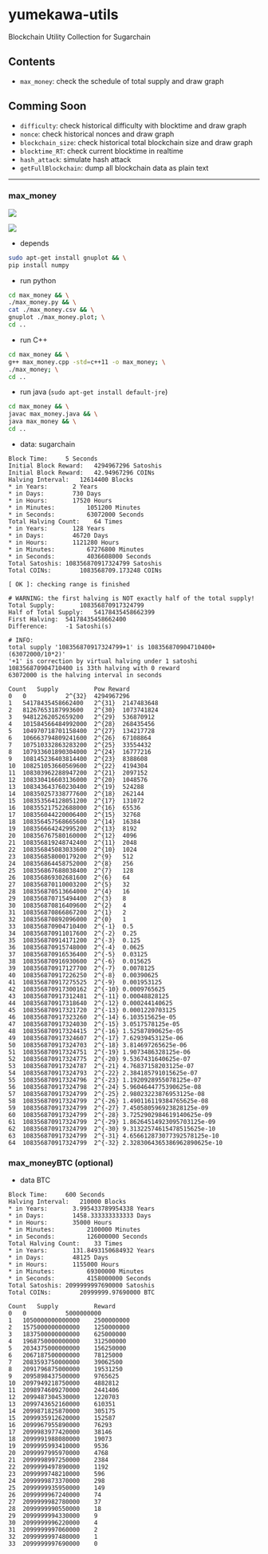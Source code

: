 # yumekawa-utils
Blockchain Utility Collection for Sugarchain

## Contents
 - `max_money`: check the schedule of total supply and draw graph

## Comming Soon
 - `difficulty`: check historical difficulty with blocktime and draw graph
 - `nonce`: check historical nonces and draw graph
 - `blockchain_size`: check historical total blockchain size and draw graph
 - `blocktime_RT`: check current blocktime in realtime
 - `hash_attack`: simulate hash attack
 - `getFullBlockchain`: dump all blockchain data as plain text

-----

### max_money
![](https://github.com/sugarchain-project/yumekawa-utils/blob/master/max_money/max_money.png)

![](https://github.com/sugarchain-project/yumekawa-utils/blob/master/max_money/excel.png)

 - depends
```bash
sudo apt-get install gnuplot && \
pip install numpy
```

 - run python
```bash
cd max_money && \
./max_money.py && \
cat ./max_money.csv && \
gnuplot ./max_money.plot; \
cd ..
```

- run C++
```bash
cd max_money && \
g++ max_money.cpp -std=c++11 -o max_money; \
./max_money; \
cd ..
```

- run java (`sudo apt-get install default-jre`)
```bash
cd max_money && \
javac max_money.java && \
java max_money && \
cd ..
```

 - data: sugarchain
```
Block Time:		5 Seconds
Initial Block Reward:	4294967296 Satoshis
Initial Block Reward:	42.94967296 COINs
Halving Interval:	12614400 Blocks
* in Years:		  2 Years
* in Days:		  730 Days
* in Hours:		  17520 Hours
* in Minutes:		  1051200 Minutes
* in Seconds:		  63072000 Seconds
Total Halving Count:	64 Times
* in Years:		  128 Years
* in Days:		  46720 Days
* in Hours:		  1121280 Hours
* in Minutes:		  67276800 Minutes
* in Seconds:		  4036608000 Seconds
Total Satoshis:	108356870917324799 Satoshis
Total COINs:		1083568709.173248 COINs

[ OK ]: checking range is finished

# WARNING: the first halving is NOT exactly half of the total supply!
Total Supply:		108356870917324799
Half of Total Supply:	54178435458662399
First Halving:	54178435458662400
Difference:		-1 Satoshi(s)

# INFO:
total supply '108356870917324799+1' is 108356870904710400+(63072000/10*2)'
'+1' is correction by virtual halving under 1 satoshi
108356870904710400 is 33th halving with 0 reward
63072000 is the halving interval in seconds

Count	Supply			Pow	Reward
0	0			2^{32}	4294967296
1	54178435458662400	2^{31}	2147483648	
2	81267653187993600	2^{30}	1073741824	
3	94812262052659200	2^{29}	536870912	
4	101584566484992000	2^{28}	268435456	
5	104970718701158400	2^{27}	134217728	
6	106663794809241600	2^{26}	67108864	
7	107510332863283200	2^{25}	33554432	
8	107933601890304000	2^{24}	16777216	
9	108145236403814400	2^{23}	8388608	
10	108251053660569600	2^{22}	4194304	
11	108303962288947200	2^{21}	2097152	
12	108330416603136000	2^{20}	1048576	
13	108343643760230400	2^{19}	524288	
14	108350257338777600	2^{18}	262144	
15	108353564128051200	2^{17}	131072	
16	108355217522688000	2^{16}	65536	
17	108356044220006400	2^{15}	32768	
18	108356457568665600	2^{14}	16384	
19	108356664242995200	2^{13}	8192	
20	108356767580160000	2^{12}	4096	
21	108356819248742400	2^{11}	2048	
22	108356845083033600	2^{10}	1024	
23	108356858000179200	2^{9}	512	
24	108356864458752000	2^{8}	256	
25	108356867688038400	2^{7}	128	
26	108356869302681600	2^{6}	64	
27	108356870110003200	2^{5}	32	
28	108356870513664000	2^{4}	16	
29	108356870715494400	2^{3}	8	
30	108356870816409600	2^{2}	4	
31	108356870866867200	2^{1}	2	
32	108356870892096000	2^{0}	1	
33	108356870904710400	2^{-1}	0.5	
34	108356870911017600	2^{-2}	0.25	
35	108356870914171200	2^{-3}	0.125	
36	108356870915748000	2^{-4}	0.0625	
37	108356870916536400	2^{-5}	0.03125	
38	108356870916930600	2^{-6}	0.015625	
39	108356870917127700	2^{-7}	0.0078125	
40	108356870917226250	2^{-8}	0.00390625	
41	108356870917275525	2^{-9}	0.001953125	
42	108356870917300162	2^{-10}	0.0009765625	
43	108356870917312481	2^{-11}	0.00048828125	
44	108356870917318640	2^{-12}	0.000244140625	
45	108356870917321720	2^{-13}	0.0001220703125	
46	108356870917323260	2^{-14}	6.103515625e-05	
47	108356870917324030	2^{-15}	3.0517578125e-05	
48	108356870917324415	2^{-16}	1.52587890625e-05	
49	108356870917324607	2^{-17}	7.62939453125e-06	
50	108356870917324703	2^{-18}	3.814697265625e-06	
51	108356870917324751	2^{-19}	1.9073486328125e-06	
52	108356870917324775	2^{-20}	9.5367431640625e-07	
53	108356870917324787	2^{-21}	4.76837158203125e-07	
54	108356870917324793	2^{-22}	2.384185791015625e-07	
55	108356870917324796	2^{-23}	1.1920928955078125e-07	
56	108356870917324798	2^{-24}	5.9604644775390625e-08	
57	108356870917324799	2^{-25}	2.98023223876953125e-08	
58	108356870917324799	2^{-26}	1.490116119384765625e-08	
59	108356870917324799	2^{-27}	7.450580596923828125e-09	
60	108356870917324799	2^{-28}	3.7252902984619140625e-09	
61	108356870917324799	2^{-29}	1.86264514923095703125e-09	
62	108356870917324799	2^{-30}	9.31322574615478515625e-10	
63	108356870917324799	2^{-31}	4.656612873077392578125e-10	
64	108356870917324799	2^{-32}	2.3283064365386962890625e-10
```

### max_moneyBTC (optional)
<!-- ![](https://github.com/sugarchain-project/yumekawa-utils/blob/master/max_moneyBTC/max_moneyBTC.png) -->

 - data BTC
```
Block Time:		600 Seconds
Halving Interval:	210000 Blocks
* in Years:		  3.995433789954338 Years
* in Days:		  1458.333333333333 Days
* in Hours:		  35000 Hours
* in Minutes:		  2100000 Minutes
* in Seconds:		  126000000 Seconds
Total Halving Count:	33 Times
* in Years:		  131.8493150684932 Years
* in Days:		  48125 Days
* in Hours:		  1155000 Hours
* in Minutes:		  69300000 Minutes
* in Seconds:		  4158000000 Seconds
Total Satoshis:	2099999997690000 Satoshis
Total COINs:		20999999.97690000 BTC

Count	Supply			Reward
0	0			5000000000
1	1050000000000000	2500000000
2	1575000000000000	1250000000
3	1837500000000000	625000000
4	1968750000000000	312500000
5	2034375000000000	156250000
6	2067187500000000	78125000
7	2083593750000000	39062500
8	2091796875000000	19531250
9	2095898437500000	9765625
10	2097949218750000	4882812
11	2098974609270000	2441406
12	2099487304530000	1220703
13	2099743652160000	610351
14	2099871825870000	305175
15	2099935912620000	152587
16	2099967955890000	76293
17	2099983977420000	38146
18	2099991988080000	19073
19	2099995993410000	9536
20	2099997995970000	4768
21	2099998997250000	2384
22	2099999497890000	1192
23	2099999748210000	596
24	2099999873370000	298
25	2099999935950000	149
26	2099999967240000	74
27	2099999982780000	37
28	2099999990550000	18
29	2099999994330000	9
30	2099999996220000	4
31	2099999997060000	2
32	2099999997480000	1
33	2099999997690000	0
```